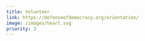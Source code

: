 ```yaml
---
title: Volunteer 
link: https://defenseofdemocracy.org/orientation/
image: /images/heart.svg
priority: 3
---
```


